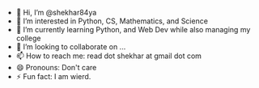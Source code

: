 - 👋 Hi, I’m @shekhar84ya
- 👀 I’m interested in Python, CS, Mathematics, and Science
- 🌱 I’m currently learning Python, and Web Dev while also managing my college
- 💞️ I’m looking to collaborate on ...
- 📫 How to reach me: read dot shekhar at gmail dot com
- 😄 Pronouns: Don't care
- ⚡ Fun fact: I am wierd.

<!---
shekhar84ya/shekhar84ya is a ✨ special ✨ repository because its `README.md` (this file) appears on your GitHub profile.
You can click the Preview link to take a look at your changes.
--->
